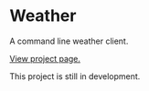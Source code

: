 # Weather
A command line weather client.

[View project page.](http://prb2.github.io/weather/)

This project is still in development.
